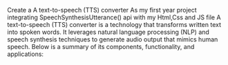 Create a A text-to-speech (TTS) converter As my first year project integrating SpeechSynthesisUtterance() api with
my Html,Css and JS file 
A text-to-speech (TTS) converter is a technology that transforms written text into spoken words. 
It leverages natural language processing (NLP) and speech synthesis techniques to 
generate audio output that mimics human speech. Below is a summary of its components, functionality, and applications:

